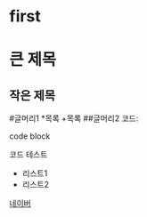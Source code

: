 # first
큰 제목
=======
작은 제목
---------
#글머리1
*목록
+목록
##글머리2
코드:

  code block

코드 테스트

- 리스트1
- 리스트2

[네이버](http://www.naver.com)
